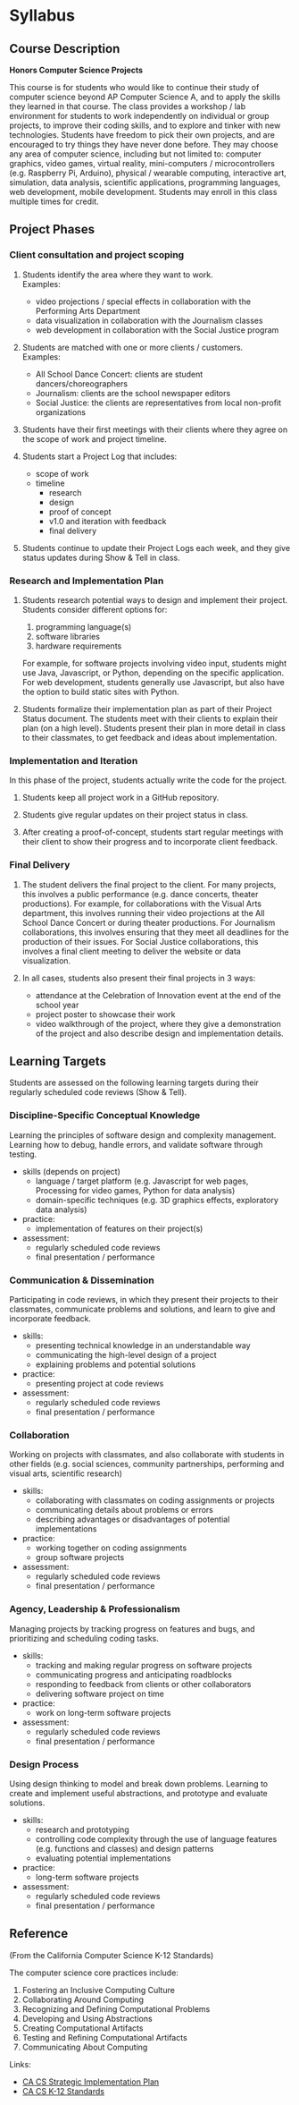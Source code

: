 # Syllabus

## Course Description

__Honors Computer Science Projects__ 

This course is for students who would like to continue their study of computer
science beyond AP Computer Science A, and to apply the skills they learned in
that course. The class provides a workshop / lab environment for students to
work independently on individual or group projects, to improve their coding
skills, and to explore and tinker with new technologies. Students have freedom
to pick their own projects, and are encouraged to try things they have never
done before. They may choose any area of computer science, including but not
limited to: computer graphics, video games, virtual reality, mini-computers /
microcontrollers (e.g. Raspberry Pi, Arduino), physical / wearable computing,
interactive art, simulation, data analysis, scientific applications,
programming languages, web development, mobile development. Students may enroll
in this class multiple times for credit. 

## Project Phases

### Client consultation and project scoping

1. Students identify the area where they want to work.  
   Examples:
    - video projections / special effects in collaboration with the Performing Arts Department
    - data visualization in collaboration with the Journalism classes
    - web development in collaboration with the Social Justice program


2. Students are matched with one or more clients / customers.  
   Examples:
    - All School Dance Concert: clients are student dancers/choreographers
    - Journalism: clients are the school newspaper editors
    - Social Justice: the clients are representatives from local non-profit
      organizations

3. Students have their first meetings with their clients where they agree on the
   scope of work and project timeline.

4. Students start a Project Log that includes:
    - scope of work
    - timeline
        - research
        - design
        - proof of concept
        - v1.0 and iteration with feedback
        - final delivery

5. Students continue to update their Project Logs each week, and they give
   status updates during Show & Tell in class.  

### Research and Implementation Plan

1. Students research potential ways to design and implement their project.
   Students consider different options for:

    1. programming language(s) 
    2. software libraries
    3. hardware requirements

    For example, for software projects involving video input, students might use
    Java, Javascript, or Python, depending on the specific application.  For web
    development, students generally use Javascript, but also have the option to
    build static sites with Python.

2. Students formalize their implementation plan as part of their Project Status
document.  The students meet with their clients to explain their plan (on a
high level).  Students present their plan in more detail in class to their
classmates, to get feedback and ideas about implementation.

### Implementation and Iteration

In this phase of the project, students actually write the code for the
project.  

1. Students keep all project work in a GitHub repository.  

2. Students give regular updates on their project status in class.  

3. After creating a proof-of-concept, students start regular meetings with
   their client to show their progress and to incorporate client feedback.  


### Final Delivery

1. The student delivers the final project to the client. For many projects,
   this involves a public performance (e.g. dance concerts, theater
   productions).   For example, for collaborations with the Visual Arts
   department, this involves running their video projections at the All School
   Dance Concert or during theater productions.  For Journalism collaborations,
   this involves ensuring that they meet all deadlines for the production of
   their issues.  For Social Justice collaborations, this involves a final
   client meeting to deliver the website or data visualization.  

2. In all cases, students also present their final projects in 3 ways:
    - attendance at the Celebration of Innovation event at the end of the school year
    - project poster to showcase their work
    - video walkthrough of the project, where they give a demonstration of the
      project and also describe design and implementation details.


## Learning Targets 

Students are assessed on the following learning targets during their regularly
scheduled code reviews (Show & Tell).

### Discipline-Specific Conceptual Knowledge

Learning the principles of software design and complexity management. Learning
how to debug, handle errors, and validate software through testing.

- skills (depends on project)
    - language / target platform (e.g. Javascript for web pages,
      Processing for video games, Python for data analysis)
    - domain-specific techniques (e.g. 3D graphics effects,
      exploratory data analysis)
- practice:
    - implementation of features on their project(s)
- assessment:
    - regularly scheduled code reviews
    - final presentation / performance


### Communication & Dissemination

Participating in code reviews, in which they present their projects to their
classmates, communicate problems and solutions, and learn to give and
incorporate feedback.

- skills:
    - presenting technical knowledge in an understandable way
    - communicating the high-level design of a project
    - explaining problems and potential solutions
- practice:
    - presenting project at code reviews
- assessment:
    - regularly scheduled code reviews
    - final presentation / performance


### Collaboration

Working on projects with classmates, and also collaborate with students in
other fields (e.g. social sciences, community partnerships, performing and
visual arts, scientific research)

- skills:
    - collaborating with classmates on coding assignments or projects
    - communicating details about problems or errors
    - describing advantages or disadvantages of potential
      implementations
- practice:
    - working together on coding assignments
    - group software projects
- assessment:
    - regularly scheduled code reviews
    - final presentation / performance


### Agency, Leadership & Professionalism

Managing projects by tracking progress on features and bugs, and
prioritizing and scheduling coding tasks.

- skills:
    - tracking and making regular progress on software projects
    - communicating progress and anticipating roadblocks
    - responding to feedback from clients or other collaborators
    - delivering software project on time
- practice:
    - work on long-term software projects
- assessment:
    - regularly scheduled code reviews
    - final presentation / performance


### Design Process

Using design thinking to model and break down problems. Learning to
create and implement useful abstractions, and prototype and evaluate
solutions.

- skills:
    - research and prototyping
    - controlling code complexity through the use of language features
      (e.g. functions and classes) and design patterns
    - evaluating potential implementations
- practice:
    - long-term software projects
- assessment:
    - regularly scheduled code reviews
    - final presentation / performance


## Reference

(From the California Computer Science K-12 Standards)

The computer science core practices include: 

1. Fostering an Inclusive Computing Culture 
2. Collaborating Around Computing 
3. Recognizing and Defining Computational Problems 
4. Developing and Using Abstractions 
5. Creating Computational Artifacts 
6. Testing and Refining Computational Artifacts 
7. Communicating About Computing

Links:

- [CA CS Strategic Implementation Plan](https://www.cde.ca.gov/pd/ca/cs/cssip.asp)
- [CA CS K-12 Standards](https://www.cde.ca.gov/be/st/ss/computerscicontentstds.asp)



